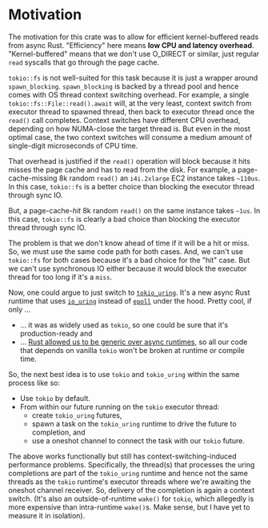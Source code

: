 # Motivation

The motivation for this crate was to allow for efficient kernel-buffered reads from async Rust.
"Efficiency" here means **low CPU and latency overhead**.
"Kernel-buffered" means that we don't use O_DIRECT or similar, just regular `read` syscalls that
go through the page cache.

`tokio::fs` is not well-suited for this task because it is just a wrapper around `spawn_blocking`.
`spawn_blocking` is backed by a thread pool and hence comes with OS thread context switching overhead.
For example, a single `tokio::fs::File::read().await` will, at the very least, context switch from
executor thread to spawned thread, then back to executor thread once the `read()` call completes.
Context switches have different CPU overhead, depending on how NUMA-close the target thread is.
But even in the most optimal case, the two context switches will consume
a medium amount of single-digit microseconds of CPU time.

That overhead is justified if the `read()` operation will block because it hits misses the page cache and has to read from the disk.
For example, a page-cache-missing 8k random `read()` an `i4i.2xlarge` EC2 instance takes `~110us`.
In this case, `tokio::fs` is a better choice than blocking the executor thread through sync IO.

But, a page-cache-*hit* 8k random `read()` on the same instance takes `~1us`.
In this case, `tokio::fs` is clearly a bad choice than blocking the executor thread through sync IO.

The problem is that we don't know ahead of time if it will be a hit or miss.
So, we must use the same code path for both cases.
And, we can't use `tokio::fs` for both cases because it's a bad choice for the "hit" case.
But we can't use synchronous IO either because it would block the executor thread for too long if it's a `miss`.

Now, one could argue to just switch to [`tokio_uring`](https://docs.rs/tokio-uring/latest/tokio_uring/).
It's a new async Rust runtime that uses [`io_uring`](https://manpages.debian.org/unstable/liburing-dev/io_uring_enter.2.en.html)
instead of [`epoll`](https://manpages.debian.org/unstable/manpages/epoll.7.en.html) under the hood.
Pretty cool, if only ...
* ... it was as widely used as `tokio`, so one could be sure that it's production-ready and
* ... [Rust allowed us to be generic over async runtimes](https://github.com/rust-lang/wg-async/issues/45),
  so all our code that depends on vanilla `tokio` won't be broken at runtime or compile time.

So, the next best idea is to use `tokio` and `tokio_uring` within the same process like so:
- Use `tokio` by default.
- From within our future running on the `tokio` executor thread:
  - create `tokio_uring` futures,
  - spawn a task on the `tokio_uring` runtime to drive the future to completion, and
  - use a oneshot channel to connect the task with our `tokio` future.

The above works functionally but still has context-switching-induced performance problems.
Specifically, the thread(s) that processes the uring completions are part of the `tokio_uring` runtime
and hence not the same threads as the `tokio` runtime's executor threads where we're awaiting the
oneshot channel receiver.
So, delivery of the completion is again a context switch.
(It's also an outside-of-runtime `wake()` for `tokio`, which allegedly is more expensive than
 intra-runtime `wake()`s. Make sense, but I have yet to measure it in isolation).
